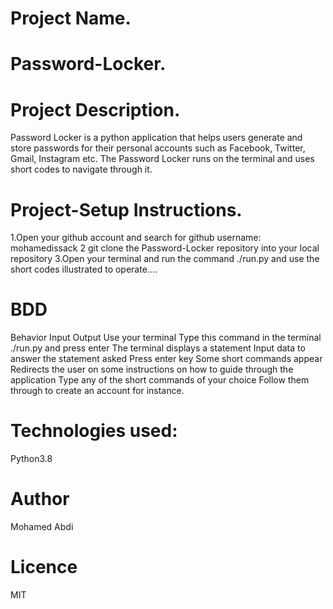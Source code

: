 # Project Name.
 # Password-Locker.

# Project Description.
Password Locker is a python application that helps users generate and store passwords for their personal accounts such as Facebook, Twitter, Gmail, Instagram etc. The Password Locker runs on the terminal and uses short codes to navigate through it. 
# Project-Setup Instructions.
1.Open your github account and search for github username: mohamedissack
2 git clone the Password-Locker repository into your local repository 
3.Open your terminal and run the command ./run.py and use the short codes illustrated to operate....
# BDD
Behavior   Input   Output
Use your terminal   Type this command in the terminal ./run.py and press enter  The terminal displays a statement
Input data to answer the statement asked    Press enter key Some short commands appear
Redirects the user on some instructions on how to guide through the application Type any of the short commands of your choice   Follow them through to create an account for instance.
# Technologies used:
 Python3.8
# Author 
Mohamed Abdi
# Licence
MIT